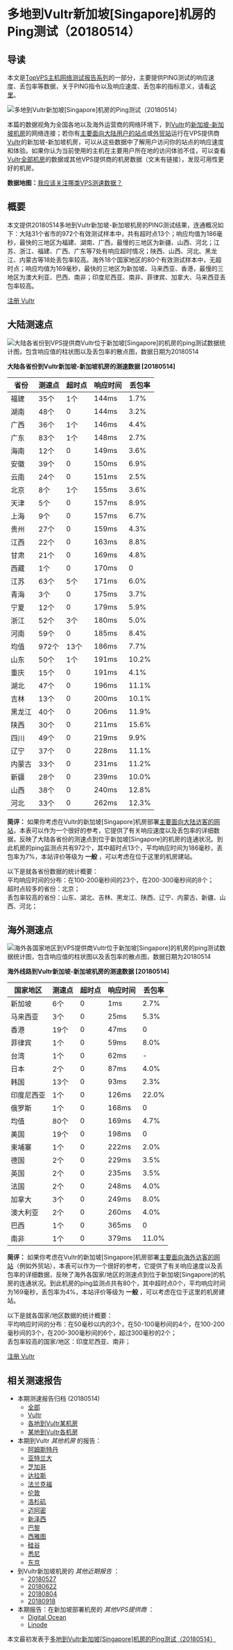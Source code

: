 #  多地到Vultr新加坡[Singapore]机房的Ping测试（20180514） 

## 导读

本文是[TopVPS主机网络测试报告系列](https://vps123.top/pingtest)的一部分，主要提供PING测试的响应速度、丢包率等数据，关于PING指令以及响应速度、丢包率的指标意义，请看[这里](https://vps123.top/what-is-ping.html)。

![多地到Vultr新加坡\[Singapore\]机房的Ping测试（20180514）](/images/thumbnails/to_vultr_Singapore.png)

本篇的数据视角为全国各地以及海外运营商的网络环境下，到[Vultr](https://vps123.top/go/vultr)的[新加坡-新加坡机房](https://vps123.top/vultr-facilities.html#singapore)的网络连接；若你有[主要面向大陆用户的站点](https://vps123.top/website-for-mainland-users.html)或[外贸站](https://vps123.top/website-for-internation-trade.html)运行在VPS提供商[Vultr](https://vps123.top/go/vultr)的新加坡-新加坡机房，可以从这些数据中了解用户访问你的站点的响应速度和体验。如果你认为当前使用的主机在主要用户所在地的访问体验不佳，可以查看[Vultr全部机房](/vultr/isp/china/20180514-vultr-isp-china.md)的数据或其他VPS提供商的机房数据（文末有链接），发现可用性更好的机房。

**数据地图：**[我应该关注哪类VPS测速数据？](https://vps123.top/find-pingtest-data-you-need.html)

## 概要

本文提供20180514多地到Vultr新加坡-新加坡机房的PING测试结果，连通概况如下：大陆31个省市的972个有效测试样本中，共有超时点13个；响应均值为186毫秒，最快的三地区为福建、湖南、广西，最慢的三地区为新疆、山西、河北；江苏、浙江、福建、广西、广东等7处有响应超时情况；陕西、山西、河北、黑龙江、内蒙古等18处丢包率较高。海外18个国家地区的80个有效测试样本中，无超时点；响应均值为169毫秒，最快的三地区为新加坡、马来西亚、香港，最慢的三地区为澳大利亚、巴西、南非；印度尼西亚、南非、菲律宾、加拿大、马来西亚丢包率较高。

[注册 Vultr](https://vps123.top/go/vultr/_btn1)

## 大陆测速点

![大陆各省份到VPS提供商Vultr位于新加坡\[Singapore\]的机房的ping测试数据统计图，包含响应值的柱状图以及丢包率的散点图，数据日期为20180514](/images/pingtests/vultr_20180514/plot_idc_vultr_singapore-singapore_20180514_mainland.png)

**大陆各省份到Vultr新加坡-新加坡机房的测速数据 [20180514]**

省份 | 测速点 | 超时点 | 响应时间 | 丢包率  
---|---|---|---|---  
福建 | 35个 | 1个 | 144ms | 1.7%  
湖南 | 48个 | 0 | 144ms | 3.2%  
广西 | 36个 | 1个 | 146ms | 4.4%  
广东 | 83个 | 1个 | 148ms | 2.7%  
海南 | 12个 | 0 | 149ms | 3.6%  
安徽 | 39个 | 0 | 150ms | 6.9%  
云南 | 24个 | 0 | 151ms | 2.5%  
北京 | 8个 | 1个 | 155ms | 3.6%  
天津 | 5个 | 0 | 157ms | 8.9%  
上海 | 9个 | 0 | 157ms | 6.7%  
贵州 | 27个 | 0 | 159ms | 4.3%  
江西 | 22个 | 0 | 163ms | 8.8%  
甘肃 | 21个 | 0 | 169ms | 4.8%  
西藏 | 1个 | 0 | 170ms | 0  
江苏 | 63个 | 5个 | 171ms | 6.0%  
青海 | 3个 | 0 | 175ms | 3.7%  
宁夏 | 12个 | 0 | 179ms | 5.9%  
浙江 | 52个 | 3个 | 180ms | 5.0%  
河南 | 59个 | 0 | 185ms | 8.4%  
均值 | 972个 | 13个 | 186ms | 7.7%  
山东 | 50个 | 1个 | 191ms | 10.2%  
重庆 | 15个 | 0 | 191ms | 4.1%  
湖北 | 47个 | 0 | 196ms | 11.1%  
吉林 | 13个 | 0 | 200ms | 10.1%  
黑龙江 | 40个 | 0 | 206ms | 11.9%  
陕西 | 30个 | 0 | 211ms | 15.6%  
四川 | 49个 | 0 | 219ms | 9.9%  
辽宁 | 37个 | 0 | 228ms | 11.1%  
内蒙古 | 33个 | 0 | 231ms | 11.2%  
新疆 | 28个 | 0 | 239ms | 10.0%  
山西 | 38个 | 0 | 240ms | 12.8%  
河北 | 33个 | 0 | 262ms | 12.3%  
  
**简评：** 如果你考虑在Vultr的新加坡[Singapore]机房部署[主要面向大陆访客的网站](website-for-mainland-users.html)，本表可以作为一个很好的参考，它提供了有关响应速度以及丢包率的详细数据，反映了大陆各省份的测速点到位于新加坡[Singapore]的机房的连通状况。到此机房的ping监测点共有972个，其中超时点13个，平均响应时间为186毫秒，丢包率为7%，本站评价等级为 **一般** ，可以考虑在位于这里的机房建站。

以下是就各省份数据的统计概要：  
平均响应时间的分布：在100-200毫秒间的23个，在200-300毫秒间的8个；  
超时点较多的省份：北京；  
丢包率较高的省份：山东、湖北、吉林、黑龙江、陕西、辽宁、内蒙古、新疆、山西、河北；

## 海外测速点

![海外各国家地区到VPS提供商Vultr位于新加坡\[Singapore\]的机房的ping测试数据统计图，包含响应值的柱状图以及丢包率的散点图，数据日期为20180514](/images/pingtests/vultr_20180514/plot_idc_vultr_singapore-singapore_20180514_overseas.png)

**海外线路到Vultr新加坡-新加坡机房的测速数据 [20180514]**

国家地区 | 测速点 | 超时点 | 响应时间 | 丢包率  
---|---|---|---|---  
新加坡 | 6个 | 0 | 1ms | 2.7%  
马来西亚 | 3个 | 0 | 25ms | 5.3%  
香港 | 19个 | 0 | 47ms | 0  
菲律宾 | 1个 | 0 | 59ms | 8.0%  
台湾 | 1个 | 0 | 62ms | -  
日本 | 2个 | 0 | 87ms | 4.0%  
韩国 | 13个 | 0 | 93ms | 2.3%  
印度尼西亚 | 1个 | 0 | 126ms | 22.0%  
俄罗斯 | 1个 | 0 | 168ms | 0  
均值 | 80个 | 0 | 169ms | 4.7%  
美国 | 19个 | 0 | 198ms | 0  
柬埔寨 | 1个 | 0 | 222ms | 2.0%  
德国 | 2个 | 0 | 229ms | 3.5%  
英国 | 2个 | 0 | 235ms | 3.5%  
法国 | 2个 | 0 | 248ms | 4.0%  
加拿大 | 3个 | 0 | 249ms | 8.0%  
澳大利亚 | 2个 | 0 | 260ms | 4.0%  
巴西 | 1个 | 0 | 365ms | 0  
南非 | 1个 | 0 | 379ms | 11.0%  
  
**简评：** 如果你考虑在Vultr的新加坡[Singapore]机房部署[主要面向海外访客的网站](https://vps123.top/website-for-internation-trade.html)（例如外贸站），本表可以作为一个很好的参考，它提供了有关响应速度以及丢包率的详细数据，反映了海外各国家/地区的测速点到位于新加坡[Singapore]的机房的连通状况。到此机房的ping监测点共有80个，其中超时点0个，平均响应时间为169毫秒，丢包率为4%，本站评价等级为 **一般** ，可以考虑在位于这里的机房建站。

以下是就各国家/地区数据的统计概要：  
平均响应时间的分布：在50毫秒以内的3个，在50-100毫秒间的4个，在100-200毫秒间的3个，在200-300毫秒间的6个，超过300毫秒的2个；  
丢包率较高的国家/地区：印度尼西亚、南非；

[注册 Vultr](https://vps123.top/go/vultr/_btn2)

## 相关测速报告

  * 本期测速报告归档 (20180514) 
    * [全部](https://vps123.top/pingtests/20180514 "本期各VPS提供商全部测速报告")
    * [Vultr](https://vps123.top/pingtests/idc-vultr/20180514 "本期Vultr的全部测速报告")
    * [各地到Vultr某机房](https://vps123.top/pingtests/idc-vultr/isp-global/20180514 "以Vultr某机房为关注对象的视角，横向比较大陆各省份、海外各国家地区")
    * [某地到Vultr各机房](https://vps123.top/pingtests/idc-vultr/facility-all/20180514 "以大陆某省份为关注对象的视角，横向比较Vultr各机房")
  * 本期到Vultr _其他机房_ 的报告： 
    * [阿姆斯特丹](/vultr/idc/amsterdam/20180514-vultr-idc-amsterdam.md "多地到Vultr阿姆斯特丹机房的Ping测试 20180514")
    * [亚特兰大](/vultr/idc/atlanta/20180514-vultr-idc-atlanta.md "多地到Vultr亚特兰大机房的Ping测试 20180514")
    * [芝加哥](/vultr/idc/chicago/20180514-vultr-idc-chicago.md "多地到Vultr芝加哥机房的Ping测试 20180514")
    * [达拉斯](/vultr/idc/dallas/20180514-vultr-idc-dallas.md "多地到Vultr达拉斯机房的Ping测试 20180514")
    * [法兰克福](/vultr/idc/frankfurt/20180514-vultr-idc-frankfurt.md "多地到Vultr法兰克福机房的Ping测试 20180514")
    * [伦敦](/vultr/idc/london/20180514-vultr-idc-london.md "多地到Vultr伦敦机房的Ping测试 20180514")
    * [洛杉矶](/vultr/idc/losangeles/20180514-vultr-idc-losangeles.md "多地到Vultr洛杉矶机房的Ping测试 20180514")
    * [迈阿密](/vultr/idc/miami/20180514-vultr-idc-miami.md "多地到Vultr迈阿密机房的Ping测试 20180514")
    * [新泽西](/vultr/idc/newjersey/20180514-vultr-idc-newjersey.md "多地到Vultr新泽西机房的Ping测试 20180514")
    * [巴黎](/vultr/idc/paris/20180514-vultr-idc-paris.md "多地到Vultr巴黎机房的Ping测试 20180514")
    * [西雅图](/vultr/idc/seattle/20180514-vultr-idc-seattle.md "多地到Vultr西雅图机房的Ping测试 20180514")
    * [硅谷](/vultr/idc/siliconvalley/20180514-vultr-idc-siliconvalley.md "多地到Vultr硅谷机房的Ping测试 20180514")
    * [悉尼](/vultr/idc/sydney/20180514-vultr-idc-sydney.md "多地到Vultr悉尼机房的Ping测试 20180514")
    * [东京](/vultr/idc/tokyo/20180514-vultr-idc-tokyo.md "多地到Vultr东京机房的Ping测试 20180514")
  * 到Vultr新加坡机房的 _其他近期报告_ ： 
    * [20180527](/vultr/idc/singapore/20180527-vultr-idc-singapore.md "多地到Vultr新加坡机房的Ping测试 20180527")
    * [20180622](/vultr/idc/singapore/20180622-vultr-idc-singapore.md "多地到Vultr新加坡机房的Ping测试 20180622")
    * [20180804](/vultr/idc/singapore/20180804-vultr-idc-singapore.md "多地到Vultr新加坡机房的Ping测试 20180804")
    * [20180918](/vultr/idc/singapore/20180918-vultr-idc-singapore.md "多地到Vultr新加坡机房的Ping测试 20180918")
  * 本期报告：在新加坡部署机房的 _其他VPS提供商_ ： 
    * [Digital Ocean](do/idc/singapore/20180514-do-idc-singapore.md "多地到Digital Ocean新加坡机房的Ping测试 20180514")
    * [Linode](/linode/idc/singapore/20180514-linode-idc-singapore.md "多地到Linode新加坡机房的Ping测试 20180514")



本文最初发表于[多地到Vultr新加坡[Singapore]机房的Ping测试（20180514）](https://vps123.top/pingtest/20180514-vultr-idc-singapore.html)

